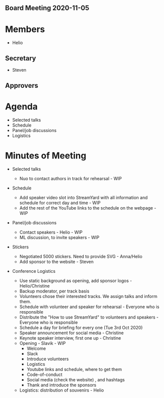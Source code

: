 Board Meeting 2020-11-05
------------------------

# Members
* Helio

## Secretary
* Steven

## Approvers

# Agenda
* Selected talks
* Schedule
* Panel/job discussions
* Logistics

# Minutes of Meeting  
* Selected talks
  - Nuo to contact authors in track for rehearsal - WIP

* Schedule
  - Add speaker video slot into StreamYard with all information and schedule for correct day and time - WIP
  - Add the rest of the YouTube links to the schedule on the webpage - WIP
  
* Panel/job discussions
  - Contact speakers - Helio - WIP
  - ML discussion, to invite speakers - WIP
  
* Stickers
  - Negotiated 5000 stickers. Need to provide SVG - Anna/Helio
  - Add sponsor to the website - Steven

* Conference Logistics
  - Use static background as opening, add sponsor logos - Helio/Christine
  - Backup moderator, per track basis
  - Volunteers chose their interested tracks. We assign talks and inform them.
  - Schedule with volunteer and speaker for rehearsal - Everyone who is responsible
  - Distribute the "How to use StreamYard" to volunteers and speakers - Everyone who is responsible
  - Schedule a day for briefing for every one (Tue 3rd Oct 2020)
  - Speaker announcement for social media - Christine
  - Keynote speaker interview, first one up - Christine
  - Opening - Slavik - WIP
    - Welcome
    - Slack
    - Introduce volunteers
    - Logistics
    - Youtube links and schedule, where to get them
    - Code-of-conduct
    - Social media (check the website) , and hashtags
    - Thank and introduce the sponsors
   - Logistics: distribution of souvenirs - Helio
